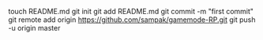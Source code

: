 touch README.md
git init
git add README.md
git commit -m "first commit"
git remote add origin https://github.com/sampak/gamemode-RP.git
git push -u origin master